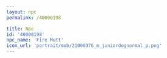 ```yaml
---
layout: npc
permalink: /40000198

title: Npc
id: '40000198'
npc_name: 'Fire Mutt'
icon_url: 'portrait/mob/21000376_m_juniordognormal_p.png'
---
```

